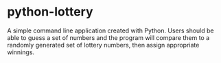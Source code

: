 # python-lottery

A simple command line application created with Python. Users should be able to guess a set of numbers and the program will compare them to a randomly generated set of lottery numbers, then assign appropriate winnings.
